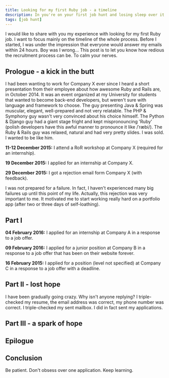 ```yaml
---
title: Looking for my first Ruby job - a timeline
description: In you're on your first job hunt and losing sleep over it because it's been 3 days since you've sent your resume and nobody answered, read this. 
tags: [job hunt]
---
```


I would like to share with you my experience with looking for my first Ruby job. I want to focus mainly on the timeline of the whole process. Before I started, I was under the impression that everyone would answer my emails within 24 hours. Boy was I wrong... This post is to let you know how redious the recruitment process can be. To calm your nerves.

## Prologue - a kick in the butt

I had been wanting to work for Company X ever since I heard a short presentation from their employee about how awesome Ruby and Rails are, in October 2014. It was an event organized at my University for students that wanted to become back-end developers, but weren't sure with language and framework to choose. The guy presenting Java & Spring was muscular, elegant, well-prepared and not very relatable. The PHP & Symphony guy wasn't very convinced about his choice himself. The Python & Django guy had a giant stage fright and kept mispronouncing 'Ruby' (polish developers have this awful manner to pronounce it like /ˈræbi/). The Ruby & Rails guy was relaxed, natural and had very pretty slides. I was sold. I wanted to be like him. 

**11-12 December 2015:** I attend a RoR workshop at Company X (required for an internship).

**19 December 2015:** I applied for an internship at Company X.

**29 December 2015:** I got a rejection email form Company X (with feedback).

I was not prepared for a failure. In fact, I haven't experienced many big failures up until this point of my life. Actually, this rejection was very important to me. It motivated me to start working really hard on a portfolio app (after two or three days of self-loathing). 

## Part I

**04 February 2016:** I applied for an internship at Company A in a response to a job offer.

**09 February 2016:** I applied for a junior position at Company B in a response to a job offer that has been on their website forever.

**16 February 2015:** I applied for a position (level not specified) at Company C in a response to a job offer with a deadline.

## Part II - lost hope

I have been gradually going crazy. Why isn't anyone replying? I triple-checked my resume, the email address was correct, my phone number was correct. I triple-checked my sent mailbox. I did in fact sent my applications.



## Part III - a spark of hope

## Epilogue

## Conclusion
Be patient. Don't obsess over one application. Keep learning.